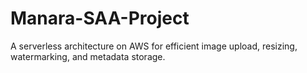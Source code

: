 # Manara-SAA-Project
A serverless architecture on AWS for efficient image upload, resizing, watermarking, and metadata storage.
